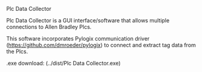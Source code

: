 Plc Data Collector

Plc Data Collector is a GUI interface/software that allows multiple connections to Allen Bradley Plcs.

This software incorporates Pylogix communication driver (https://github.com/dmroeder/pylogix) to connect and extract tag data from the Plcs. 

.exe download: (../dist/Plc Data Collector.exe)
